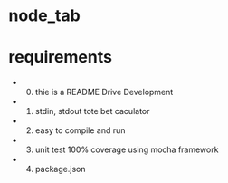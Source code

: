 # node_tab
# requirements
- 0) thie is a README Drive Development
- 1) stdin, stdout tote bet caculator
- 2) easy to compile and run
- 3) unit test 100% coverage using mocha framework
- 4) package.json
